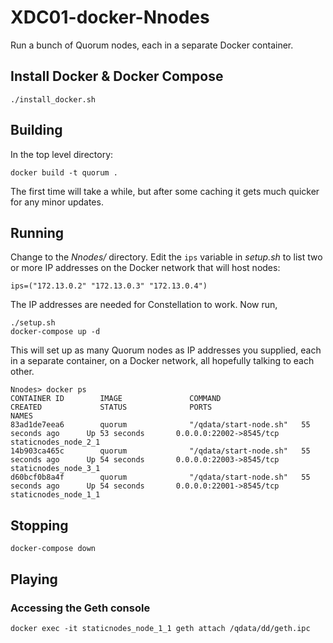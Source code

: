 # XDC01-docker-Nnodes 

Run a bunch of Quorum nodes, each in a separate Docker container.

## Install Docker & Docker Compose

    ./install_docker.sh


## Building

In the top level directory:

    docker build -t quorum .
    
The first time will take a while, but after some caching it gets much quicker for any minor updates.

## Running

Change to the *Nnodes/* directory. Edit the `ips` variable in *setup.sh* to list two or more IP addresses on the Docker network that will host nodes:

    ips=("172.13.0.2" "172.13.0.3" "172.13.0.4")

The IP addresses are needed for Constellation to work. Now run,

    ./setup.sh
    docker-compose up -d
    
This will set up as many Quorum nodes as IP addresses you supplied, each in a separate container, on a Docker network, all hopefully talking to each other.

    Nnodes> docker ps
    CONTAINER ID        IMAGE               COMMAND                  CREATED             STATUS              PORTS                     NAMES
    83ad1de7eea6        quorum              "/qdata/start-node.sh"   55 seconds ago      Up 53 seconds       0.0.0.0:22002->8545/tcp   staticnodes_node_2_1
    14b903ca465c        quorum              "/qdata/start-node.sh"   55 seconds ago      Up 54 seconds       0.0.0.0:22003->8545/tcp   staticnodes_node_3_1
    d60bcf0b8a4f        quorum              "/qdata/start-node.sh"   55 seconds ago      Up 54 seconds       0.0.0.0:22001->8545/tcp   staticnodes_node_1_1

## Stopping

    docker-compose down
  
## Playing

### Accessing the Geth console

    docker exec -it staticnodes_node_1_1 geth attach /qdata/dd/geth.ipc


